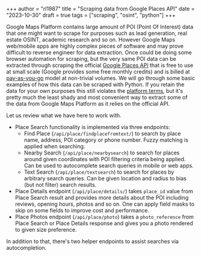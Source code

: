 +++
author = "rl1987"
title = "Scraping data from Google Places API"
date = "2023-10-30"
draft = true
tags = ["scraping", "osint", "python"]
+++

Google Maps Platform contains large amount of POI (Point Of Interest) data that
one might want to scrape for purposes such as lead generation, real estate
OSINT, academic research and so on. However Google Maps web/mobile apps
are highly complex pieces of software and may prove difficult to reverse engineer
for data extraction. Once could be doing some browser automation for scraping, 
but the very same POI data can be extracted through scraping the official 
[Google Places API](https://developers.google.com/maps/documentation/places/web-service/overview)
that is free to use at small scale (Google provides some free monthly credits) 
and is billed at [pay-as-you-go](https://developers.google.com/maps/documentation/places/web-service/usage-and-billing#new-payg)
model at non-trivial volumes. We will go through some basic examples of how this
data can be scraped with Python. If you retain the data for your own purposes
this still violates the [platform terms](https://cloud.google.com/maps-platform/terms), 
but it's pretty much the least shady and most convenient way to extract some of 
the data from Google Maps Platform as it relies on the official API.

Let us review what we have here to work with. 

* Place Search functionality is implemented via three endpoints:
  * Find Place (`/api/place/findplacefromtext/`) to search by place name, 
    address, POI category or phone number. Fuzzy matching is applied when 
    searching.
  * Nearby Search (`/api/place/nearbysearch`) to search for places around given
    coordinates with POI filtering criteria being applied. Can be used to 
    autocomplete search queries in mobile or web apps.
  * Text Search (`/api/place/textsearch`) to search for places by arbitrary
    search queries. Can be given location and radius to bias (but not filter)
    search results.
* Place Details endpoint (`/api/place/details/`) takes `place_id` value from 
  Place Search result and provides more details about the POI including reviews,
  opening hours, photos and so on. One can apply field masks to skip on some 
  fields to improve cost and performance.
* Place Photos endpoint (`/api/place/photo`) takes a `photo_reference` from
  Place Search or Place Details response and gives you a photo rendered to given
  size preference.

In addition to that, there's two helper endpoints to assist searches via 
autocompletion.
